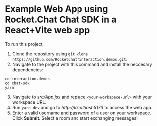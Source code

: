 # Example Web App using Rocket.Chat Chat SDK in a React+Vite web app

To run this project,
1. Clone the repository using `git clone https://github.com/RocketChat/interaction.demos.git`.
2. Navigate to the project with this command and install the neccesary dependencies:

```
cd interaction.demos
cd chat-sdk
yarn
```
3. Navigate to _src/App.jsx_  and replace `<your-workspace-url>` with your workspace URL. 
4. Run `yarn dev` and  go to _http://localhost:5173_ to access the web app.
5. Enter a valid username and password of a user on your workspace. Click **Submit**. Select a room and start exchanging messages!
 
